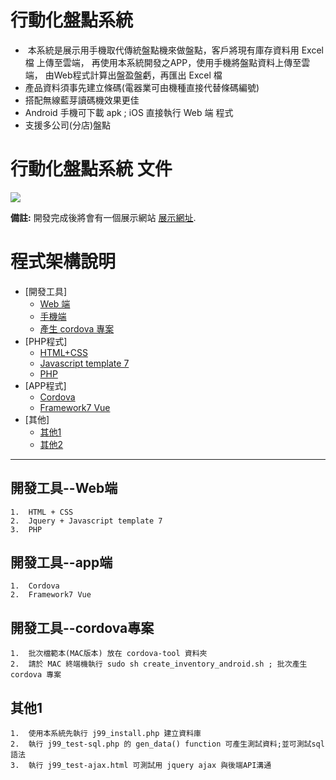 # 行動化盤點系統
  *   本系統是展示用手機取代傳統盤點機來做盤點，客戶將現有庫存資料用 Excel 檔 上傳至雲端，
      再使用本系統開發之APP，使用手機將盤點資料上傳至雲端，
      由Web程式計算出盤盈盤虧，再匯出 Excel 檔
  *   產品資料須事先建立條碼(電器業可由機種直接代替條碼編號)    
  *   搭配無線藍芽讀碼機效果更佳
  *   Android 手機可下載 apk ; iOS 直接執行 Web 端 程式
  *   支援多公司(分店)盤點

行動化盤點系統 文件
==================

![](http://michael1.cp35.secserverpros.com/uploads/tad_book3/book_28.png)

**備註:** 開發完成後將會有一個展示網站 [展示網址][eng-doc].

[eng-doc]:http://michael1.cp35.secserverpros.com/

程式架構說明
================

*   [開發工具]
    *   [Web 端](#web)
    *   [手機端](#app)
    *   [產生 cordova 專案](#cordova)
*   [PHP程式]
    *   [HTML+CSS](#HTML)
    *   [Javascript template 7](#JQUERY)
    *   [PHP](#PHP)
*   [APP程式]
    *   [Cordova](#app-1)
    *   [Framework7 Vue](#app-2)
*   [其他]
    *   [其他1](#other1)
    *   [其他2](#other2)


* * *
<h2 id="web">開發工具--Web端</h2>

    1.  HTML + CSS
    2.  Jquery + Javascript template 7
    3.  PHP

<h2 id="app">開發工具--app端</h2>

    1.  Cordova
    2.  Framework7 Vue

<h2 id="cordova">開發工具--cordova專案 </h2>

    1.  批次檔範本(MAC版本) 放在 cordova-tool 資料夾
    2.  請於 MAC 終端機執行 sudo sh create_inventory_android.sh ; 批次產生 cordova 專案 

<h2 id="other1">其他1 </h2>

    1.  使用本系統先執行 j99_install.php 建立資料庫
    2.  執行 j99_test-sql.php 的 gen_data() function 可產生測試資料;並可測試sql語法
    3.  執行 j99_test-ajax.html 可測試用 jquery ajax 與後端API溝通




